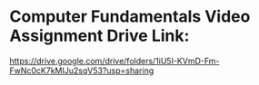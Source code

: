 # Computer Fundamentals Video Assignment Drive Link:
https://drive.google.com/drive/folders/1iU5I-KVmD-Fm-FwNc0cK7kMIJu2sqV53?usp=sharing
